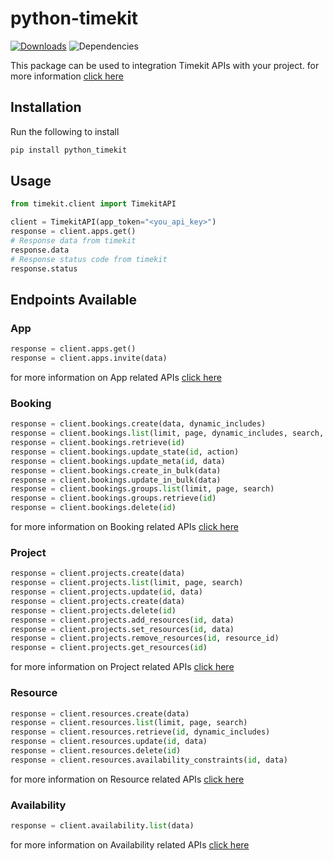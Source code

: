 # python-timekit

[![Downloads](https://pepy.tech/badge/python-timekit)](https://pepy.tech/project/python-timekit)
![Dependencies](https://img.shields.io/librariesio/release/pypi/python-timekit)

This package can be used to integration Timekit APIs with your project.
for more information [click here](https://developers.timekit.io/reference#getting-started)

## Installation

Run the following to install

```python
pip install python_timekit
```

## Usage

```python
from timekit.client import TimekitAPI

client = TimekitAPI(app_token="<you_api_key>")
response = client.apps.get()
# Response data from timekit
response.data
# Response status code from timekit
response.status
```

## Endpoints Available

### App

```python
response = client.apps.get()
response = client.apps.invite(data)
```

for more information on App related APIs [click here](https://developers.timekit.io/reference#app)

### Booking

```python
response = client.bookings.create(data, dynamic_includes)
response = client.bookings.list(limit, page, dynamic_includes, search, order_by, sorted_by)
response = client.bookings.retrieve(id)
response = client.bookings.update_state(id, action)
response = client.bookings.update_meta(id, data)
response = client.bookings.create_in_bulk(data)
response = client.bookings.update_in_bulk(data)
response = client.bookings.groups.list(limit, page, search)
response = client.bookings.groups.retrieve(id)
response = client.bookings.delete(id)
```

for more information on Booking related APIs [click here](https://developers.timekit.io/reference#bookings)

### Project

```python
response = client.projects.create(data)
response = client.projects.list(limit, page, search)
response = client.projects.update(id, data)
response = client.projects.create(data)
response = client.projects.delete(id)
response = client.projects.add_resources(id, data)
response = client.projects.set_resources(id, data)
response = client.projects.remove_resources(id, resource_id)
response = client.projects.get_resources(id)
```

for more information on Project related APIs [click here](https://developers.timekit.io/reference#projects)

### Resource

```python
response = client.resources.create(data)
response = client.resources.list(limit, page, search)
response = client.resources.retrieve(id, dynamic_includes)
response = client.resources.update(id, data)
response = client.resources.delete(id)
response = client.resources.availability_constraints(id, data)
```

for more information on Resource related APIs [click here](https://developers.timekit.io/reference#resources)

### Availability

```python
response = client.availability.list(data)
```

for more information on Availability related APIs [click here](https://developers.timekit.io/reference#availability-v2)
